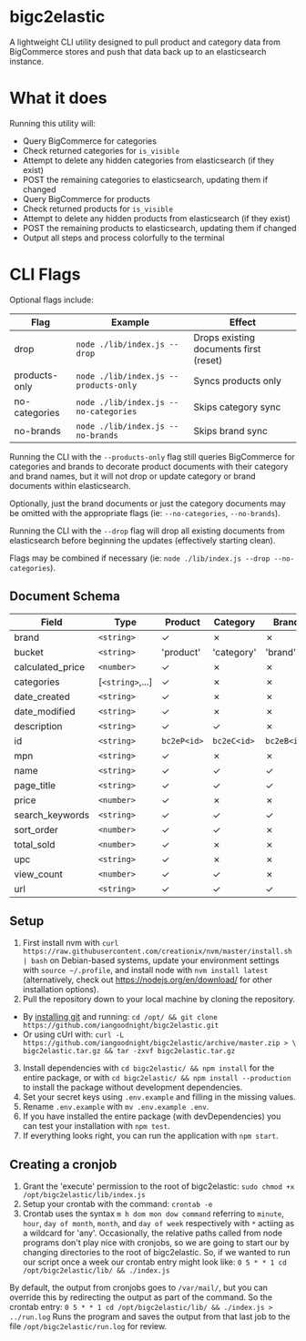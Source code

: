 # bigc2elastic

A lightweight CLI utility designed to pull product and category data from
BigCommerce stores and push that data back up to an elasticsearch instance.

# What it does

Running this utility will:

- Query BigCommerce for categories
- Check returned categories for `is_visible`
- Attempt to delete any hidden categories from elasticsearch (if they exist)
- POST the remaining categories to elasticsearch, updating them if changed
- Query BigCommerce for products
- Check returned products for `is_visible`
- Attempt to delete any hidden products from elasticsearch (if they exist)
- POST the remaining products to elasticsearch, updating them if changed
- Output all steps and process colorfully to the terminal

# CLI Flags

Optional flags include:

| Flag | Example | Effect |
| ---- | ------- | ------ |
| drop | `node ./lib/index.js --drop` | Drops existing documents first (reset) |
| products-only | `node ./lib/index.js --products-only` | Syncs products only |
| no-categories | `node ./lib/index.js --no-categories` | Skips category sync |
| no-brands | `node ./lib/index.js --no-brands` | Skips brand sync |

Running the CLI with the `--products-only` flag still queries BigCommerce for
categories and brands to decorate product documents with their category and
brand names, but it will not drop or update category or brand documents within
elasticsearch.

Optionally, just the brand documents or just the category documents may be
omitted with the appropriate flags (ie: `--no-categories`, `--no-brands`).

Running the CLI with the `--drop` flag will drop all existing documents from
elasticsearch before beginning the updates (effectively starting clean).

Flags may be combined if necessary (ie: `node ./lib/index.js --drop
--no-categories`).

## Document Schema

| Field | Type | Product | Category | Brand |
| ----- | ---- | ------- | -------- | ----- |
| brand | `<string>` | ✓ | ✗ | ✗ |
| bucket | `<string>` | 'product' | 'category' | 'brand' |
| calculated_price | `<number>` | ✓ | ✗ | ✗ |
| categories | [`<string>`,...] | ✓ | ✗ | ✗ |
| date_created | `<string>` | ✓ | ✗ | ✗ |
| date_modified | `<string>` | ✓ | ✗ | ✗ |
| description | `<string>` | ✓ | ✓ | ✗ |
| id | `<string>` | `bc2eP<id>` | `bc2eC<id>` | `bc2eB<id>` |
| mpn | `<string>` | ✓ | ✗ | ✗ |
| name | `<string>` | ✓ | ✓ | ✓ |
| page_title | `<string>` | ✓ | ✓ | ✓ |
| price | `<number>` | ✓ | ✗ | ✗ |
| search_keywords | `<string>` | ✓ | ✓ | ✓ |
| sort_order | `<number>` | ✓ | ✓ | ✗ |
| total_sold | `<number>` | ✓ | ✗ | ✗ |
| upc | `<string>` | ✓ | ✗ | ✗ |
| view_count | `<number>` | ✓ | ✓ | ✗ |
| url | `<string>` | ✓ | ✓ | ✓ |

## Setup

1. First install nvm with `curl
   https://raw.githubusercontent.com/creationix/nvm/master/install.sh | bash`
   on Debian-based systems, update your environment settings with `source
   ~/.profile`, and install node with `nvm install latest` (alternatively,
   check out https://nodejs.org/en/download/ for other installation options).
2. Pull the repository down to your local machine by cloning the repository.
  - By [installing git](https://github.com/git-guides/install-git) and running:
    `cd /opt/ && git clone https://github.com/iangoodnight/bigc2elastic.git`
  - Or using cUrl with:
    `curl -L https://github.com/iangoodnight/bigc2elastic/archive/master.zip > \
    bigc2elastic.tar.gz && tar -zxvf bigc2elastic.tar.gz`
3. Install dependencies with `cd bigc2elastic/ && npm install` for the entire
   package, or with `cd bigc2elastic/ && npm install --production` to install
   the package without development dependencies.
4. Set your secret keys using `.env.example` and filling in the missing values.
5. Rename `.env.example` with `mv .env.example .env`.
6. If you have installed the entire package (with devDependencies) you can test
   your installation with `npm test`.
7. If everything looks right, you can run the application with `npm start`.

## Creating a cronjob

1. Grant the 'execute' permission to the root of bigc2elastic:
  `sudo chmod +x /opt/bigc2elastic/lib/index.js`
2. Setup your crontab with the command:
  `crontab -e`
3. Crontab uses the syntax `m h dom mon dow command` referring to `minute`,
   `hour`, `day of month`, `month`, and `day of week` respectively with `*`
   actiing as a wildcard for 'any'.  Occasionally, the relative paths called
   from node programs don't play nice with cronjobs, so we are going to start
   our <command> by changing directories to the root of bigc2elastic.  So, if we
   wanted to run our script once a week our crontab entry might look like:
   `0 5 * * 1 cd /opt/bigc2elastic/lib/ && ./index.js`

By default, the output from cronjobs goes to `/var/mail/`, but
you can override this by redirecting the output as part of the command. So the
crontab entry:
`0 5 * * 1 cd /opt/bigc2elastic/lib/ && ./index.js > ../run.log`
Runs the program and saves the output from that last job to the file
`/opt/bigc2elastic/run.log` for review.
